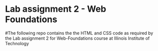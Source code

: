 # Lab assignment 2 - Web Foundations
#The following repo contains the the HTML and CSS code as required by the Lab assignment 2 for Web-Foundations course at Illinois Institute of Technology
